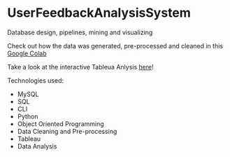 # UserFeedbackAnalysisSystem
Database design, pipelines, mining and visualizing

Check out how the data was generated, pre-processed and cleaned in this [Google Colab](https://colab.research.google.com/drive/1qxZP1fltpsYIUVGUm3JUTwb1mMZaO8Jp?usp=sharing)

Take a look at the interactive Tableua Anlysis [here](https://public.tableau.com/views/FeedbackSentimentperCategory/Dashboard1?:language=en-US&:display_count=n&:origin=viz_share_link)!


Technologies used:
- MySQL
- SQL
- CLI
- Python
- Object Oriented Programming
- Data Cleaning and Pre-processing
- Tableau
- Data Analysis
  

